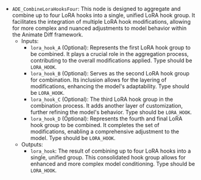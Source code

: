 - `ADE_CombineLoraHooksFour`: This node is designed to aggregate and combine up to four LoRA hooks into a single, unified LoRA hook group. It facilitates the integration of multiple LoRA hook modifications, allowing for more complex and nuanced adjustments to model behavior within the Animate Diff framework.
    - Inputs:
        - `lora_hook_A` (Optional): Represents the first LoRA hook group to be combined. It plays a crucial role in the aggregation process, contributing to the overall modifications applied. Type should be `LORA_HOOK`.
        - `lora_hook_B` (Optional): Serves as the second LoRA hook group for combination. Its inclusion allows for the layering of modifications, enhancing the model's adaptability. Type should be `LORA_HOOK`.
        - `lora_hook_C` (Optional): The third LoRA hook group in the combination process. It adds another layer of customization, further refining the model's behavior. Type should be `LORA_HOOK`.
        - `lora_hook_D` (Optional): Represents the fourth and final LoRA hook group to be combined. It completes the set of modifications, enabling a comprehensive adjustment to the model. Type should be `LORA_HOOK`.
    - Outputs:
        - `lora_hook`: The result of combining up to four LoRA hooks into a single, unified group. This consolidated hook group allows for enhanced and more complex model conditioning. Type should be `LORA_HOOK`.
